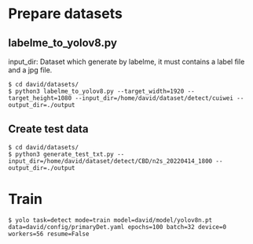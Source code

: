 

# Prepare datasets
## labelme_to_yolov8.py
input_dir: Dataset which generate by labelme, it must contains a label file and a jpg file.
```
$ cd david/datasets/
$ python3 labelme_to_yolov8.py --target_width=1920 --target_height=1080 --input_dir=/home/david/dataset/detect/cuiwei --output_dir=./output
```

## Create test data
```
$ cd david/datasets/
$ python3 generate_test_txt.py --input_dir=/home/david/dataset/detect/CBD/n2s_20220414_1800 --output_dir=./output
```


# Train
```
$ yolo task=detect mode=train model=david/model/yolov8n.pt data=david/config/primaryDet.yaml epochs=100 batch=32 device=0 workers=56 resume=False
```



